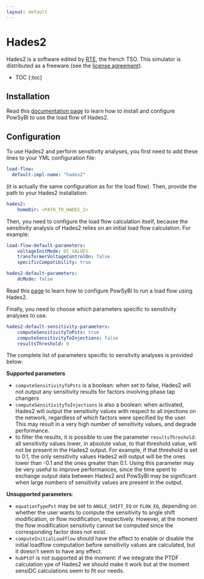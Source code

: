 ```yaml
---
layout: default
---
```


# Hades2

Hades2 is a software edited by [RTE](https://www.rte-france.com), the french TSO. This simulator is distributed as a freeware (see the [license agreement](https://rte-france.github.io/hades2/license.html)).
* TOC
{:toc}

## Installation
Read this [documentation page](https://rte-france.github.io/hades2/index.html) to learn how to 
install and configure PowSyBl to use the load flow of Hades2.

## Configuration
To use Hades2 and perform sensitivity analyses, you first need to add these lines to your YML configuration file:
```yaml
load-flow:
  default-impl-name: "hades2"
```
(it is actually the same configuration as for the load flow). Then, provide the path to your Hades2 installation:
```yaml
hades2:
    homeDir: <PATH_TO_HADES_2>
```
Then, you need to configure the load flow calculation itself, because the
sensitivity analysis of Hades2 relies on an initial load flow calculation. For example:
```yaml
load-flow-default-parameters:
    voltageInitMode: DC_VALUES
    transformerVoltageControlOn: false
    specificCompatibility: true 

hades2-default-parameters:
    dcMode: false
```
Read this [page](../loadflow/index.html#configuration) to learn how to 
configure PowSyBl to run a load flow using Hades2.

Finally, you need to choose which parameters specific to sensitivity analyses to use.
```yaml
hades2-default-sensitivity-parameters:
    computeSensitivityToPsts: true
    computeSensitivityToInjections: false
    resultsThreshold: 0
```
The complete list of parameters specific to sensitvity analyses is provided below:

**Supported parameters**
- `computeSensitivityToPsts` is a boolean: when set to false, Hades2 will not output any sensitivity
results for factors involving phase tap changers
- `computeSensitivityToInjections` is also a boolean: when activated, Hades2 will output the sensitivity
values with respect to all injections on the network, regardless of which factors were specified by the 
user. This may result in a very high number of sensitivity values, and degrade performance.
- to filter the results, it is possible to use the parameter `resultsThreshold`: all sensitivity values 
lower, in absolute value, to that threshold value, will not be present in the Hades2 output.
For example, if that threshold is set to 0.1, the only sensitivity values Hades2 will output will be
the ones lower than -0.1 and the ones greater than 0.1. Using this parameter may be very useful to
improve performances, since the time spent to exchange output data between Hades2 and PowSyBl may
be significant when large numbers of sensitivity values are present in the output.


**Unsupported parameters**:
- `equationTypePst` may be set to `ANGLE_SHIFT_EQ` or `FLOW_EQ`, depending on whether the user wants to compute the sensitivity to angle shift modification, or flow modification, respectively. However, at the moment the flow modification sensitivity cannot be computed since the corresponding factor does not exist.
- `computeInitialLoadflow` should have the effect to enable or disable the initial loadflow computation
before sensitivity values are calculated, but it doesn't seem to have any effect.
- `hubPtdf` is not supported at the moment: if we integrate the PTDF calculation ype of Hades2 we should make it work but at the moment sensiDC calculations seem to fit our needs.
